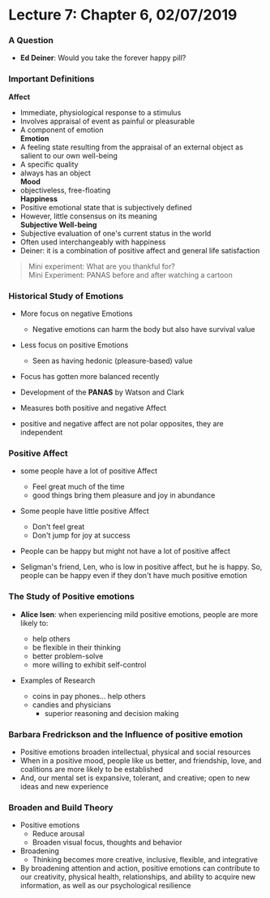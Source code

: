 # Lecture 7: Chapter 6, 02/07/2019

### A Question
* **Ed Deiner**: Would you take the forever happy pill?

### Important Definitions  
**Affect**  
* Immediate, physiological response to a stimulus
* Involves appraisal of event as painful or pleasurable
* A component of emotion  
**Emotion**  
* A feeling state resulting from the appraisal of an external object as salient to our own well-being
* A specific quality
* always has an object  
**Mood**  
* objectiveless, free-floating  
**Happiness**    
* Positive emotional state that is subjectively defined
* However, little consensus on its meaning  
**Subjective Well-being**  
* Subjective evaluation of one's current status in the world
* Often used interchangeably with happiness
* Deiner: it is a combination of positive affect and general life satisfaction

> Mini experiment: What are you thankful for?  
> Mini Experiment: PANAS before and after watching a cartoon  

### Historical Study of Emotions
* More focus on negative Emotions
  * Negative emotions can harm the body but also have survival value
* Less focus on positive Emotions
  * Seen as having hedonic (pleasure-based) value
* Focus has gotten more balanced recently

* Development of the **PANAS** by Watson and Clark
* Measures both positive and negative Affect
* positive and negative affect are not polar opposites, they are independent

### Positive Affect
* some people have a lot of positive Affect
  * Feel great much of the time
  * good things bring them pleasure and joy in abundance
* Some people have little positive Affect
  * Don't feel great
  * Don't jump for joy at success

* People can be happy but might not have a lot of positive affect
* Seligman's friend, Len, who is low in positive affect, but he is happy. So, people can be happy even if they don't have much positive emotion

### The Study of Positive emotions
* **Alice Isen**: when experiencing mild positive emotions, people are more likely to:
  * help others
  * be flexible in their thinking
  * better problem-solve
  * more willing to exhibit self-control

* Examples of Research
  * coins in pay phones... help others
  * candies and physicians
    * superior reasoning and decision making

### Barbara Fredrickson and the Influence of positive emotion
* Positive emotions broaden intellectual, physical and social resources
* When in a positive mood, people like us better, and friendship, love, and coalitions are more likely to be established
* And, our mental set is expansive, tolerant, and creative; open to new ideas and new experience

### Broaden and Build Theory
* Positive emotions
  * Reduce arousal
  * Broaden visual focus, thoughts and behavior
* Broadening
  * Thinking becomes more creative, inclusive, flexible, and integrative
* By broadening attention and action, positive emotions can contribute to our creativity, physical health, relationships, and ability to acquire new information, as well as our psychological resilience
